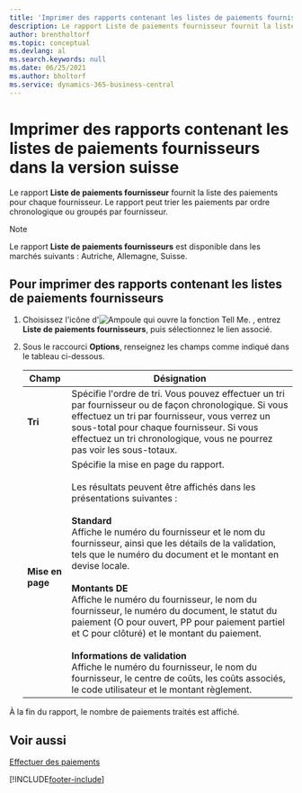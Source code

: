 ```yaml
---
title: 'Imprimer des rapports contenant les listes de paiements fournisseurs [CH]'
description: Le rapport Liste de paiements fournisseur fournit la liste des paiements pour chaque fournisseur. Le rapport peut trier les paiements par ordre chronologique ou groupés par fournisseur.
author: brentholtorf
ms.topic: conceptual
ms.devlang: al
ms.search.keywords: null
ms.date: 06/25/2021
ms.author: bholtorf
ms.service: dynamics-365-business-central
---
```

# <a name="print-vendor-payments-list-reports-in-the-swiss-version"></a>Imprimer des rapports contenant les listes de paiements fournisseurs dans la version suisse

Le rapport **Liste de paiements fournisseur** fournit la liste des paiements pour chaque fournisseur. Le rapport peut trier les paiements par ordre chronologique ou groupés par fournisseur.  

> [!NOTE]
> Le rapport **Liste de paiements fournisseurs** est disponible dans les marchés suivants : Autriche, Allemagne, Suisse.

## <a name="to-print-the-vendor-payments-list-report"></a>Pour imprimer des rapports contenant les listes de paiements fournisseurs

1. Choisissez l'icône d'![Ampoule qui ouvre la fonction Tell Me.](../../media/ui-search/search_small.png "Dites-moi ce que vous voulez faire") , entrez **Liste de paiements fournisseurs**, puis sélectionnez le lien associé.  
2. Sous le raccourci **Options**, renseignez les champs comme indiqué dans le tableau ci-dessous.  

    |Champ|Désignation|  
    |---------------------------------|---------------------------------------|  
    |**Tri**|Spécifie l'ordre de tri. Vous pouvez effectuer un tri par fournisseur ou de façon chronologique. Si vous effectuez un tri par fournisseur, vous verrez un sous-total pour chaque fournisseur. Si vous effectuez un tri chronologique, vous ne pourrez pas voir les sous-totaux.|  
    |**Mise en page**|Spécifie la mise en page du rapport.<br /><br /> Les résultats peuvent être affichés dans les présentations suivantes :<br /><br /> **Standard**<br /> Affiche le numéro du fournisseur et le nom du fournisseur, ainsi que les détails de la validation, tels que le numéro du document et le montant en devise locale.<br /><br /> **Montants DE**<br /> Affiche le numéro du fournisseur, le nom du fournisseur, le numéro du document, le statut du paiement (O pour ouvert, PP pour paiement partiel et C pour clôturé) et le montant du paiement.<br /><br /> **Informations de validation**<br /> Affiche le numéro du fournisseur, le nom du fournisseur, le centre de coûts, les coûts associés, le code utilisateur et le montant règlement.|  

 À la fin du rapport, le nombre de paiements traités est affiché.  

## <a name="see-also"></a>Voir aussi

[Effectuer des paiements](../../payables-make-payments.md)


[!INCLUDE[footer-include](../../includes/footer-banner.md)]
